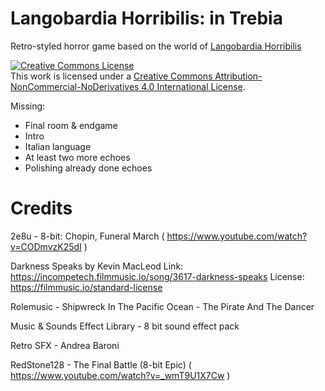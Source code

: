 # Langobardia Horribilis: in Trebia

Retro-styled horror game based on the world of [Langobardia Horribilis](https://www.langobardiahorribilis.com/)

<a rel="license" href="http://creativecommons.org/licenses/by-nc-nd/4.0/"><img alt="Creative Commons License" style="border-width:0" src="https://i.creativecommons.org/l/by-nc-nd/4.0/88x31.png" /></a><br />This work is licensed under a <a rel="license" href="http://creativecommons.org/licenses/by-nc-nd/4.0/">Creative Commons Attribution-NonCommercial-NoDerivatives 4.0 International License</a>.

Missing:
* Final room & endgame
* Intro
* Italian language
* At least two more echoes
* Polishing already done echoes


# Credits

2e8u - 8-bit: Chopin, Funeral March ( https://www.youtube.com/watch?v=CODmvzK25dI )

Darkness Speaks by Kevin MacLeod
Link: https://incompetech.filmmusic.io/song/3617-darkness-speaks
License: https://filmmusic.io/standard-license

Rolemusic - Shipwreck In The Pacific Ocean - The Pirate And The Dancer

Music & Sounds Effect Library - 8 bit sound effect pack

Retro SFX - Andrea Baroni

RedStone128 - The Final Battle (8-bit Epic) ( https://www.youtube.com/watch?v=_wmT9U1X7Cw )